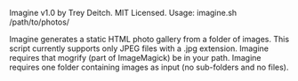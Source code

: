 Imagine v1.0 by Trey Deitch. MIT Licensed.
Usage: imagine.sh /path/to/photos/

Imagine generates a static HTML photo gallery from a folder of images.
This script currently supports only JPEG files with a .jpg extension.
Imagine requires that mogrify (part of ImageMagick) be in your path.
Imagine requires one folder containing images as input (no sub-folders and no files).
